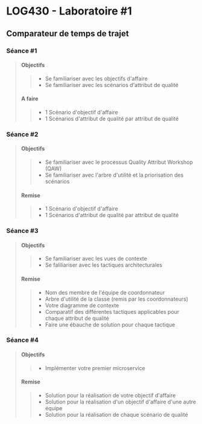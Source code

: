 # LOG430 - Laboratoire #1
## Comparateur de temps de trajet

### Séance #1
>#### Objectifs
>>- Se familiariser avec les objectifs d'affaire
>>- Se familiariser avec les scénarios d'attribut de qualité
>#### A faire
>>- 1 Scénario d'objectif d'affaire
>>- 1 Scénarios d'attribut de qualité par attribut de qualité
### Séance #2
>#### Objectifs
>>- Se familiariser avec le processus Quality Attribut Workshop (QAW)
>>- Se familiariser avec l'arbre d'utilité et la priorisation des scénarios
>#### Remise
>>- 1 Scénario d'objectif d'affaire
>>- 1 Scénarios d'attribut de qualité par attribut de qualité
### Séance #3
>#### Objectifs
>>- Se familiariser avec les vues de contexte
>>- Se faliliariser avec les tactiques architecturales
>#### Remise
>>- Nom des membre de l'équipe de coordonnateur
>>- Arbre d'utilité de la classe (remis par les coordonnateurs)
>>- Votre diagramme de contexte
>>- Comparatif des différentes tactiques applicables pour chaque attribut de qualité
>>- Faire une ébauche de solution pour chaque tactique
  
### Séance #4
>#### Objectifs
>>- Implémenter votre premier microservice
>#### Remise
>>- Solution pour la réalisation de votre objectif d'affaire 
>>- Solution pour la réalisation d'un objectif d'affaire d'une autre équipe
>>- Solution pour la réalisation de chaque scénario de qualité

